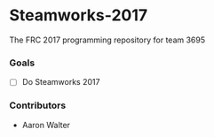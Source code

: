 # Steamworks-2017
The FRC 2017 programming repository for team 3695

### Goals
 - [ ] Do Steamworks 2017

### Contributors
 * Aaron Walter
